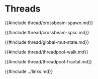 # Threads

{{#include thread/crossbeam-spawn.md}}

{{#include thread/crossbeam-spsc.md}}

{{#include thread/global-mut-state.md}}

{{#include thread/threadpool-walk.md}}

{{#include thread/threadpool-fractal.md}}

{{#include ../links.md}}
